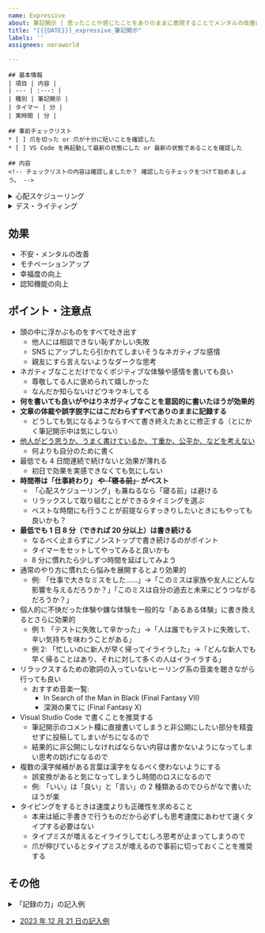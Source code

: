 ```yaml
---
name: Expressive
about: 筆記開示 | 思ったことや感じたことをありのままに表現することでメンタルの改善に寄与します
title: "[{{DATE}}]_expressive_筆記開示"
labels: ''
assignees: noraworld

---
```


```
## 基本情報
| 項目 | 内容 |
| --- | :---: |
| 種別 | 筆記開示 |
| タイマー | 分 |
| 実時間 | 分 |

## 事前チェックリスト
* [ ] 爪を切った or 爪が十分に短いことを確認した
* [ ] VS Code を再起動して最新の状態にした or 最新の状態であることを確認した

## 内容
<!-- チェックリストの内容は確認しましたか？ 確認したらチェックをつけて始めましょう。 -->
```



<details>
<summary>心配スケジューリング</summary>

```
## 基本情報
| 項目 | 内容 |
| --- | :---: |
| 種別 | 心配スケジューリング |

## 悩み事や心配事の内容

```
</details>



<details>
<summary>デス・ライティング</summary>

```
## 基本情報
| 項目 | 内容 |
| --- | :---: |
| 種別 | デス・ライティング |
| タイマー | 分 |
| 実時間 | 分 |

## 事前チェックリスト
* [ ] 爪を切った or 爪が十分に短いことを確認した
* [ ] VS Code を再起動した

## 内容
<!-- チェックリストの内容は確認しましたか？ 確認したらチェックをつけて始めましょう。 -->
<!-- 自分の人生がもうすぐ終わるとしたら？ 思ったよりも寿命が短いと知ったらどんな気分になるだろうか？ -->
```
</details>

## 効果
* 不安・メンタルの改善
* モチベーションアップ
* 幸福度の向上
* 認知機能の向上

## ポイント・注意点
* 頭の中に浮かぶものをすべて吐き出す
    * 他人には相談できない恥ずかしい失敗
    * SNS にアップしたら引かれてしまいそうなネガティブな感情
    * 親友にすら言えないようなダークな思考
* ネガティブなことだけでなくポジティブな体験や感情を書いても良い
    * 尊敬してる人に褒められて嬉しかった
    * なんだか知らないけどウキウキしてる
* **何を書いても良いがやはりネガティブなことを意図的に書いたほうが効果的**
* **文章の体裁や誤字脱字にはこだわらずすべてありのままに記録する**
    * どうしても気になるようならすべて書き終えたあとに修正する（とにかく筆記開示中は気にしない）
* [他人がどう思うか、うまく書けているか、丁重か、公平か、などを考えない](https://github.com/noraworld/diary/blob/ff8927b111dc007d35c075bee9cf5a4769ad9f78/_posts/2023/12/2023-12-21-.md#:~:text=%E7%AD%86%E8%A8%98%E9%96%8B%E7%A4%BA%E3%81%AB%E3%81%A4%E3%81%84%E3%81%A6,%E3%83%9E%E3%83%83%E3%83%81%E3%81%99%E3%82%8B%E3%81%8B%E3%82%89%E3%80%82)
    * 何よりも自分のために書く
* 最低でも 4 日間連続で続けないと効果が薄れる
    * 初日で効果を実感できなくても気にしない
* **時間帯は「仕事終わり」 ~~や「寝る前」~~ がベスト**
    * 「心配スケジューリング」も兼ねるなら「寝る前」は避ける
    * リラックスして取り組むことができるタイミングを選ぶ
    * ベストな時間にも行うことが前提ならすっきりしたいときにもやっても良いかも？
* **最低でも 1 日 8 分（できれば 20 分以上）は書き続ける**
    * なるべく止まらずにノンストップで書き続けるのがポイント
    * タイマーをセットしてやってみると良いかも
    * 8 分に慣れたら少しずつ時間を延ばしてみよう
* 通常のやり方に慣れたら悩みを展開するとより効果的
    * 例: 「仕事で大きなミスをした……」→「このミスは家族や友人にどんな影響を与えるだろうか？」「このミスは自分の過去と未来にどうつながるだろうか？」
* 個人的に不快だった体験や嫌な体験を一般的な「あるある体験」に書き換えるとさらに効果的
    * 例 1: 「テストに失敗して辛かった」→「人は誰でもテストに失敗して、辛い気持ちを味わうことがある」
    * 例 2: 「忙しいのに新人が早く帰ってイライラした」→「どんな新人でも早く帰ることはあり、それに対して多くの人はイライラする」
* リラックスするための歌詞の入っていないヒーリング系の音楽を聴きながら行っても良い
    * おすすめ音楽一覧:
        * In Search of the Man in Black (Final Fantasy VII)
        * 深淵の果てに (Final Fantasy X)
* Visual Studio Code で書くことを推奨する
    * 筆記開示のコメント欄に直接書いてしまうと非公開にしたい部分を精査せずに投稿してしまいがちになるので
    * 結果的に非公開にしなければならない内容は書かないようになってしまい思考の妨げになるので
* 複数の漢字候補がある言葉は漢字をなるべく使わないようにする
    * 誤変換があると気になってしまうし時間のロスになるので
    * 例: 「いい」は「良い」と「言い」の 2 種類あるのでひらがなで書いたほうが楽
* タイピングをするときは速度よりも正確性を求めること
    * 本来は紙に手書きで行うものだから必ずしも思考速度にあわせて速くタイプする必要はない
    * タイプミスが増えるとイライラしてむしろ思考が止まってしまうので
    * 爪が伸びているとタイプミスが増えるので事前に切っておくことを推奨する

## その他
<details>
<summary>「記録の力」の記入例</summary>

そういえば外出の時にうまい具合に信号が青ばっかで通過できたのは喜ばしいことだったな。あの犬の名前なんだっけ？なんかいつもニラまれるけど前世でよほど運が悪かったのだろうか。意識の流れというか、そんなのあったな小説で。もう少しで寝ないとやばい気がする。早く寝ないとなんだっけ？ストレスホルモンが出るんだったっけ？なんか加湿器の音が気になるな。多目的スペースっておもしろい言葉だな。このまま無目的でいいのかって感じもするけど、というかこんなことを書いただけでなんか解決するんだろうか？みたいな疑念もわいてきたが、とりあえず４日は続けろと書いてあったからやるしかないな。
</details>

* [2023 年 12 月 21 日の記入例](https://github.com/noraworld/diary/blob/ff8927b111dc007d35c075bee9cf5a4769ad9f78/_posts/2023/12/2023-12-21-.md#%E6%B0%97%E5%88%86%E8%A8%98%E9%8C%B2)
